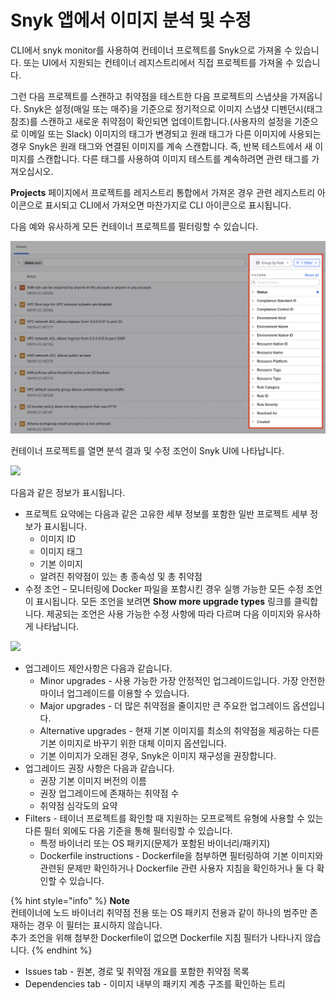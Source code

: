 # Snyk 앱에서 이미지 분석 및 수정

CLI에서 snyk monitor를 사용하여 컨테이너 프로젝트를 Snyk으로 가져올 수 있습니다. 또는 UI에서 지원되는 컨테이너 레지스트리에서 직접 프로젝트를 가져올 수 있습니다.

그런 다음 프로젝트를 스캔하고 취약점을 테스트한 다음 프로젝트의 스냅샷을 가져옵니다. Snyk은 설정(매일 또는 매주)을 기준으로 정기적으로 이미지 스냅샷 디펜던시(태그 참조)를 스캔하고 새로운 취약점이 확인되면 업데이트합니다.(사용자의 설정을 기준으로 이메일 또는 Slack) 이미지의 태그가 변경되고 원래 태그가 다른 이미지에 사용되는 경우 Snyk은 원래 태그와 연결된 이미지를 계속 스캔합니다. 즉, 반복 테스트에서 새 이미지를 스캔합니다. 다른 태그를 사용하여 이미지 테스트를 계속하려면 관련 태그를 가져오십시오.

**Projects** 페이지에서 프로젝트를 레지스트리 통합에서 가져온 경우 관련 레지스트리 아이콘으로 표시되고 CLI에서 가져오면 마찬가지로 CLI 아이콘으로 표시됩니다.

다음 예와 유사하게 모든 컨테이너 프로젝트를 필터링할 수 있습니다.

![](<../../../.gitbook/assets/image (10).png>)

컨테이너 프로젝트를 열면 분석 결과 및 수정 조언이 Snyk UI에 나타납니다.

![](../../../.gitbook/assets/uuid-069520cd-66e8-9f80-5bcf-c7845009ff54-en.png)

다음과 같은 정보가 표시됩니다.

* 프로젝트 요약에는 다음과 같은 고유한 세부 정보를 포함한 일반 프로젝트 세부 정보가 표시됩니다.
  * 이미지 ID
  * 이미지 태그
  * 기본 이미지
  * 알려진 취약점이 있는 총 종속성 및 총 취약점
* 수정 조언 – 모니터링에 Docker 파일을 포함시킨 경우 실행 가능한 모든 수정 조언이 표시됩니다. 모든 조언을 보려면 **Show more upgrade types** 링크를 클릭합니다. 제공되는 조언은 사용 가능한 수정 사항에 따라 다르며 다음 이미지와 유사하게 나타납니다.

![](../../../.gitbook/assets/uuid-431ce2b1-e5f0-0025-7932-0171b35cb9bb-en.png)

* 업그레이드 제안사항은 다음과 같습니다.
  * Minor upgrades - 사용 가능한 가장 안정적인 업그레이드입니다. 가장 안전한 마이너 업그레이드를 이용할 수 있습니다.
  * Major upgrades - 더 많은 취약점을 줄이지만 큰 주요한 업그레이드 옵션입니다.
  * Alternative upgrades - 현재 기본 이미지를 최소의 취약점을 제공하는 다른 기본 이미지로 바꾸기 위한 대체 이미지 옵션입니다.
  * 기본 이미지가 오래된 경우, Snyk은 이미지 재구성을 권장합니다.
* 업그레이드 권장 사항은 다음과 같습니다.
  * 권장 기본 이미지 버전의 이름
  * 권장 업그레이드에 존재하는 취약점 수
  * 취약점 심각도의 요약
* Filters - 테이너 프로젝트를 확인할 때 지원하는 모프로젝트 유형에 사용할 수 있는 다른 필터 외에도 다음 기준을 통해 필터링할 수 있습니다.
  * 특정 바이너리 또는 OS 패키지(문제가 포함된 바이너리/패키지)
  * Dockerfile instructions - Dockerfile을 첨부하면 필터링하여 기본 이미지와 관련된 문제만 확인하거나 Dockerfile 관련 사용자 지침을 확인하거나 둘 다 확인할 수 있습니다.

{% hint style="info" %}
**Note**\
컨테이너에 노드 바이너리 취약점 전용 또는 OS 패키지 전용과 같이 하나의 범주만 존재하는 경우 이 필터는 표시하지 않습니다.\
추가 조언을 위해 첨부한 Dockerfile이 없으면 Dockerfile 지침 필터가 나타나지 않습니다.
{% endhint %}

* Issues tab - 원본, 경로 및 취약점 개요를 포함한 취약점 목록
* Dependencies tab - 이미지 내부의 패키지 계층 구조를 확인하는 트리
